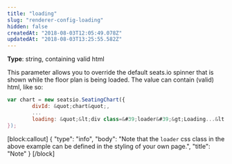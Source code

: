 ```yaml
---
title: "loading"
slug: "renderer-config-loading"
hidden: false
createdAt: "2018-08-03T12:05:49.078Z"
updatedAt: "2018-08-03T13:25:55.582Z"
---
```

**Type**: string, containing valid html

This parameter allows you to override the default seats.io spinner that is shown while the floor plan is being loaded. The value can contain (valid) html, like so: 

```javascript
var chart = new seatsio.SeatingChart({
        divId: &quot;chart&quot;,
        ...
        loading: &quot;&lt;div class=&#39;loader&#39;&gt;Loading...&lt;/div&gt;&quot;
});
```


[block:callout]
{
  &quot;type&quot;: &quot;info&quot;,
  &quot;body&quot;: &quot;Note that the `loader` css class in the above example can be defined in the styling of your own page.&quot;,
  &quot;title&quot;: &quot;Note&quot;
}
[/block]
